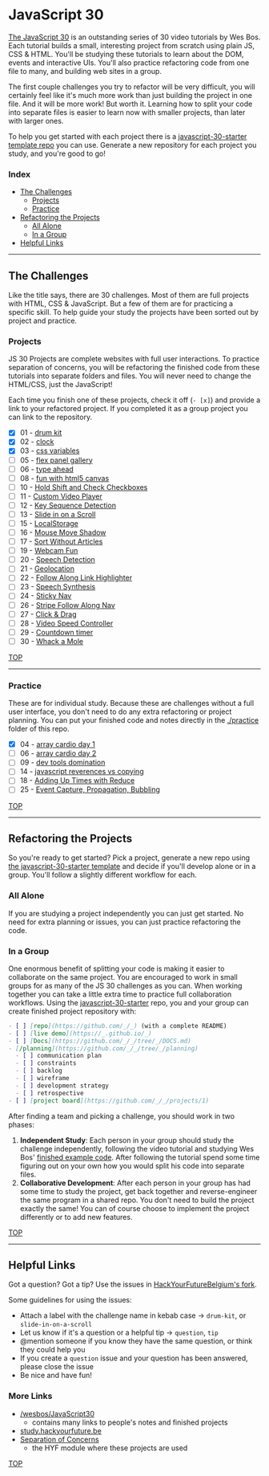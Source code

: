 # JavaScript 30

[The JavaScript 30](https://javascript30.com/) is an outstanding series of 30 video tutorials by Wes Bos. Each tutorial builds a small, interesting project from scratch using plain JS, CSS & HTML. You'll be studying these tutorials to learn about the DOM, events and interactive UIs. You'll also practice refactoring code from one file to many, and building web sites in a group.

The first couple challenges you try to refactor will be very difficult, you will certainly feel like it's much more work than just building the project in one file. And it will be more work! But worth it. Learning how to split your code into separate files is easier to learn now with smaller projects, than later with larger ones.

To help you get started with each project there is a [javascript-30-starter template repo](https://github.com/hackyourfuturebelgium/javascript-30-starter) you can use. Generate a new repository for each project you study, and you're good to go!

### Index

- [The Challenges](#the-challenges)
  - [Projects](#projects)
  - [Practice](#practice)
- [Refactoring the Projects](#refactoring-the-projects)
  - [All Alone](#all-alone)
  - [In a Group](#in-a-group)
- [Helpful Links](#helpful-links)

---

## The Challenges

Like the title says, there are 30 challenges. Most of them are full projects with HTML, CSS & JavaScript. But a few of them are for practicing a specific skill. To help guide your study the projects have been sorted out by project and practice.

### Projects

JS 30 Projects are complete websites with full user interactions. To practice separation of concerns, you will be refactoring the finished code from these tutorials into separate folders and files. You will never need to change the HTML/CSS, just the JavaScript!

Each time you finish one of these projects, check it off (`- [x]`) and provide a link to your refactored project. If you completed it as a group project you can link to the repository.

- [x] 01 - [drum kit](https://github.com/Radhi-Hudijan/Drum-Kit)
- [x] 02 - [clock](https://radhi-hudijan.github.io/JS-and-CSS-Clock/index.html)
- [x] 03 - [css variables](https://radhi-hudijan.github.io/Playing-with-CSS-Variables-and-JS/index.html)
- [ ] 05 - [flex panel gallery]()
- [ ] 06 - [type ahead]()
- [ ] 08 - [fun with html5 canvas]()
- [ ] 10 - [Hold Shift and Check Checkboxes]()
- [ ] 11 - [Custom Video Player]()
- [ ] 12 - [Key Sequence Detection]()
- [ ] 13 - [Slide in on a Scroll]()
- [ ] 15 - [LocalStorage]()
- [ ] 16 - [Mouse Move Shadow]()
- [ ] 17 - [Sort Without Articles]()
- [ ] 19 - [Webcam Fun]()
- [ ] 20 - [Speech Detection]()
- [ ] 21 - [Geolocation]()
- [ ] 22 - [Follow Along Link Highlighter]()
- [ ] 23 - [Speech Synthesis]()
- [ ] 24 - [Sticky Nav]()
- [ ] 26 - [Stripe Follow Along Nav]()
- [ ] 27 - [Click & Drag]()
- [ ] 28 - [Video Speed Controller]()
- [ ] 29 - [Countdown timer]()
- [ ] 30 - [Whack a Mole]()

[TOP](#javascript-30)

---

### Practice

These are for individual study. Because these are challenges without a full user interface, you don't need to do any extra refactoring or project planning. You can put your finished code and notes directly in the [./practice](./practice) folder of this repo.

- [x] 04 - [array cardio day 1]()
- [ ] 06 - [array cardio day 2]()
- [ ] 09 - [dev tools domination]()
- [ ] 14 - [javascript reverences vs copying]()
- [ ] 18 - [Adding Up Times with Reduce]()
- [ ] 25 - [Event Capture, Propagation, Bubbling]()

[TOP](#javascript-30)

---

## Refactoring the Projects

So you're ready to get started? Pick a project, generate a new repo using [the javascript-30-starter template](https://github.com/hackyourfuturebelgium/javascript-30-starter) and decide if you'll develop alone or in a group. You'll follow a slightly different workflow for each.

### All Alone

If you are studying a project independently you can just get started. No need for extra planning or issues, you can just practice refactoring the code.

### In a Group

One enormous benefit of splitting your code is making it easier to collaborate on the same project. You are encouraged to work in small groups for as many of the JS 30 challenges as you can. When working together you can take a little extra time to practice full collaboration workflows. Using the [javascript-30-starter](https://github.com/HackYourFutureBelgium/javascript-30-starter) repo, you and your group can create finished project repository with:

```markdown
- [ ] [repo](https://github.com/_/_) (with a complete README)
- [ ] [live demo](https://_.github.io/_)
- [ ] [Docs](https://github.com/_/_/tree/_/DOCS.md)
- [/planning](https://github.com/_/_/tree/_/planning)
  - [ ] communication plan
  - [ ] constraints
  - [ ] backlog
  - [ ] wireframe
  - [ ] development strategy
  - [ ] retrospective
- [ ] [project board](https://github.com/_/_/projects/1)
```

After finding a team and picking a challenge, you should work in two phases:

1. **Independent Study**: Each person in your group should study the challenge independently, following the video tutorial and studying Wes Bos' [finished example code](https://github.com/wesbos/JavaScript30). After following the tutorial spend some time figuring out on your own how you would split his code into separate files.
2. **Collaborative Development**: After each person in your group has had some time to study the project, get back together and reverse-engineer the same program in a shared repo. You don't need to build the project exactly the same! You can of course choose to implement the project differently or to add new features.

[TOP](#javascript-30)

---

## Helpful Links

Got a question? Got a tip? Use the issues in [HackYourFutureBelgium's fork](https://github.com/hackyourfuturebelgium/javascript-30/issues).

Some guidelines for using the issues:

- Attach a label with the challenge name in kebab case -> `drum-kit`, or `slide-in-on-a-scroll`
- Let us know if it's a question or a helpful tip -> `question`, `tip`
- @mention someone if you know they have the same question, or think they could help you
- If you create a `question` issue and your question has been answered, please close the issue
- Be nice and have fun!

### More Links

- [/wesbos/JavaScript30](https://github.com/wesbos/JavaScript30)
  - contains many links to people's notes and finished projects
- [study.hackyourfuture.be](https:study.hackyourfuture.be)
- [Separation of Concerns](https://github.com/hackyourfuturebelgium/separation-of-conerns)
  - the HYF module where these projects are used

[TOP](#javascript-30)
